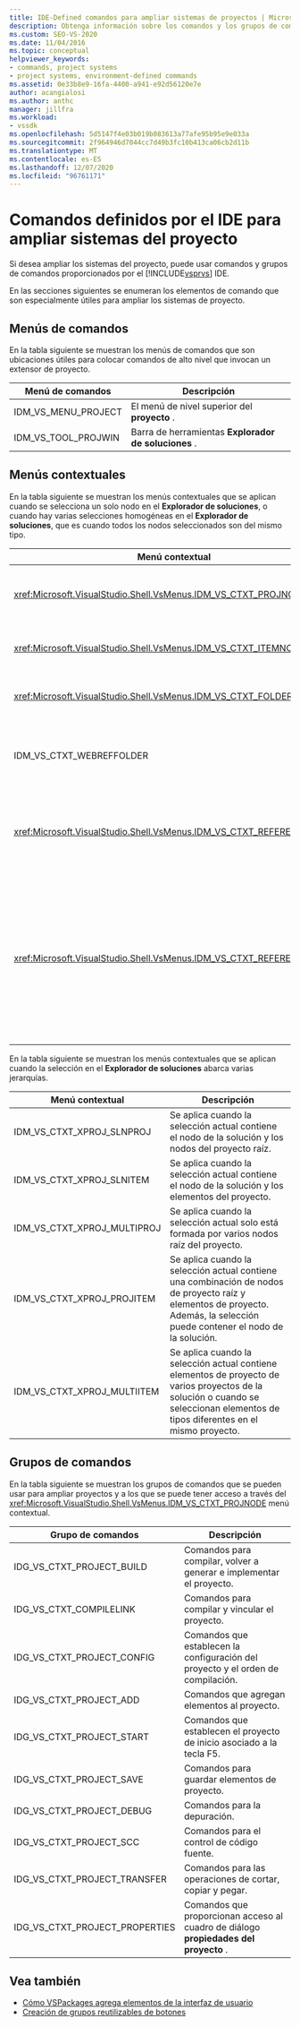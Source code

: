 ```yaml
---
title: IDE-Defined comandos para ampliar sistemas de proyectos | Microsoft Docs
description: Obtenga información sobre los comandos y los grupos de comandos definidos en el entorno de desarrollo integrado (IDE) de Visual Studio que se usan para extender los sistemas de proyecto.
ms.custom: SEO-VS-2020
ms.date: 11/04/2016
ms.topic: conceptual
helpviewer_keywords:
- commands, project systems
- project systems, environment-defined commands
ms.assetid: 0e33b8e9-16fa-4400-a941-e92d56120e7e
author: acangialosi
ms.author: anthc
manager: jillfra
ms.workload:
- vssdk
ms.openlocfilehash: 5d5147f4e03b019b083613a77afe95b95e9e033a
ms.sourcegitcommit: 2f964946d7044cc7d49b3fc10b413ca06cb2d11b
ms.translationtype: MT
ms.contentlocale: es-ES
ms.lasthandoff: 12/07/2020
ms.locfileid: "96761171"
---
```

# <a name="ide-defined-commands-for-extending-project-systems"></a>Comandos definidos por el IDE para ampliar sistemas del proyecto
Si desea ampliar los sistemas del proyecto, puede usar comandos y grupos de comandos proporcionados por el [!INCLUDE[vsprvs](../../code-quality/includes/vsprvs_md.md)] IDE.

 En las secciones siguientes se enumeran los elementos de comando que son especialmente útiles para ampliar los sistemas de proyecto.

## <a name="command-menus"></a>Menús de comandos
 En la tabla siguiente se muestran los menús de comandos que son ubicaciones útiles para colocar comandos de alto nivel que invocan un extensor de proyecto.

|Menú de comandos|Descripción|
|------------------|-----------------|
|IDM_VS_MENU_PROJECT|El menú de nivel superior del **proyecto** .|
|IDM_VS_TOOL_PROJWIN|Barra de herramientas **Explorador de soluciones** .|

## <a name="shortcut-menus"></a>Menús contextuales
 En la tabla siguiente se muestran los menús contextuales que se aplican cuando se selecciona un solo nodo en el **Explorador de soluciones**, o cuando hay varias selecciones homogéneas en el **Explorador de soluciones**, que es cuando todos los nodos seleccionados son del mismo tipo.

|Menú contextual|Descripción|
|-------------------|-----------------|
|<xref:Microsoft.VisualStudio.Shell.VsMenus.IDM_VS_CTXT_PROJNODE>|Se aplica cuando se selecciona el nodo del proyecto.|
|<xref:Microsoft.VisualStudio.Shell.VsMenus.IDM_VS_CTXT_ITEMNODE>|Se aplica cuando se selecciona un archivo.|
|<xref:Microsoft.VisualStudio.Shell.VsMenus.IDM_VS_CTXT_FOLDERNODE>|Se aplica cuando se selecciona una carpeta.|
|IDM_VS_CTXT_WEBREFFOLDER|Se aplica cuando se selecciona la carpeta de referencia Web.|
|<xref:Microsoft.VisualStudio.Shell.VsMenus.IDM_VS_CTXT_REFERENCEROOT>|Se aplica cuando se selecciona el nodo raíz de referencias denominado "referencias".|
|<xref:Microsoft.VisualStudio.Shell.VsMenus.IDM_VS_CTXT_REFERENCE>|Se aplica cuando se seleccionan nodos de referencia; Esto incluye solo las referencias de ensamblado, COM y proyecto. No incluye referencias Web.|

 En la tabla siguiente se muestran los menús contextuales que se aplican cuando la selección en el **Explorador de soluciones** abarca varias jerarquías.

|Menú contextual|Descripción|
|-------------------|-----------------|
|IDM_VS_CTXT_XPROJ_SLNPROJ|Se aplica cuando la selección actual contiene el nodo de la solución y los nodos del proyecto raíz.|
|IDM_VS_CTXT_XPROJ_SLNITEM|Se aplica cuando la selección actual contiene el nodo de la solución y los elementos del proyecto.|
|IDM_VS_CTXT_XPROJ_MULTIPROJ|Se aplica cuando la selección actual solo está formada por varios nodos raíz del proyecto.|
|IDM_VS_CTXT_XPROJ_PROJITEM|Se aplica cuando la selección actual contiene una combinación de nodos de proyecto raíz y elementos de proyecto. Además, la selección puede contener el nodo de la solución.|
|IDM_VS_CTXT_XPROJ_MULTIITEM|Se aplica cuando la selección actual contiene elementos de proyecto de varios proyectos de la solución o cuando se seleccionan elementos de tipos diferentes en el mismo proyecto.|

## <a name="command-groups"></a>Grupos de comandos
 En la tabla siguiente se muestran los grupos de comandos que se pueden usar para ampliar proyectos y a los que se puede tener acceso a través del <xref:Microsoft.VisualStudio.Shell.VsMenus.IDM_VS_CTXT_PROJNODE> menú contextual.

|Grupo de comandos|Descripción|
|-------------------|-----------------|
|IDG_VS_CTXT_PROJECT_BUILD|Comandos para compilar, volver a generar e implementar el proyecto.|
|IDG_VS_CTXT_COMPILELINK|Comandos para compilar y vincular el proyecto.|
|IDG_VS_CTXT_PROJECT_CONFIG|Comandos que establecen la configuración del proyecto y el orden de compilación.|
|IDG_VS_CTXT_PROJECT_ADD|Comandos que agregan elementos al proyecto.|
|IDG_VS_CTXT_PROJECT_START|Comandos que establecen el proyecto de inicio asociado a la tecla F5.|
|IDG_VS_CTXT_PROJECT_SAVE|Comandos para guardar elementos de proyecto.|
|IDG_VS_CTXT_PROJECT_DEBUG|Comandos para la depuración.|
|IDG_VS_CTXT_PROJECT_SCC|Comandos para el control de código fuente.|
|IDG_VS_CTXT_PROJECT_TRANSFER|Comandos para las operaciones de cortar, copiar y pegar.|
|IDG_VS_CTXT_PROJECT_PROPERTIES|Comandos que proporcionan acceso al cuadro de diálogo **propiedades del proyecto** .|

## <a name="see-also"></a>Vea también

- [Cómo VSPackages agrega elementos de la interfaz de usuario](../../extensibility/internals/how-vspackages-add-user-interface-elements.md)
- [Creación de grupos reutilizables de botones](../../extensibility/creating-reusable-groups-of-buttons.md)
